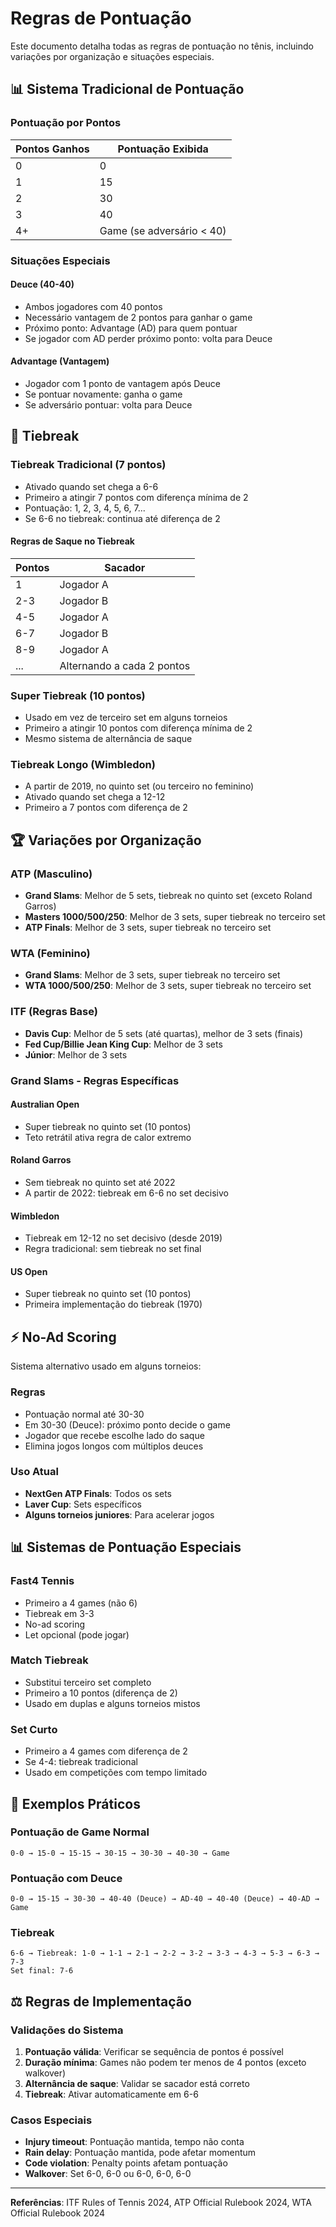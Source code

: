 # Regras de Pontuação

Este documento detalha todas as regras de pontuação no tênis, incluindo variações por organização e situações especiais.

## 📊 Sistema Tradicional de Pontuação

### Pontuação por Pontos

| Pontos Ganhos | Pontuação Exibida |
|---------------|-------------------|
| 0             | 0                 |
| 1             | 15                |
| 2             | 30                |
| 3             | 40                |
| 4+            | Game (se adversário < 40) |

### Situações Especiais

#### Deuce (40-40)
- Ambos jogadores com 40 pontos
- Necessário vantagem de 2 pontos para ganhar o game
- Próximo ponto: Advantage (AD) para quem pontuar
- Se jogador com AD perder próximo ponto: volta para Deuce

#### Advantage (Vantagem)
- Jogador com 1 ponto de vantagem após Deuce
- Se pontuar novamente: ganha o game
- Se adversário pontuar: volta para Deuce

## 🎯 Tiebreak

### Tiebreak Tradicional (7 pontos)
- Ativado quando set chega a 6-6
- Primeiro a atingir 7 pontos com diferença mínima de 2
- Pontuação: 1, 2, 3, 4, 5, 6, 7...
- Se 6-6 no tiebreak: continua até diferença de 2

#### Regras de Saque no Tiebreak
| Pontos | Sacador |
|--------|---------|
| 1      | Jogador A |
| 2-3    | Jogador B |
| 4-5    | Jogador A |
| 6-7    | Jogador B |
| 8-9    | Jogador A |
| ...    | Alternando a cada 2 pontos |

### Super Tiebreak (10 pontos)
- Usado em vez de terceiro set em alguns torneios
- Primeiro a atingir 10 pontos com diferença mínima de 2
- Mesmo sistema de alternância de saque

### Tiebreak Longo (Wimbledon)
- A partir de 2019, no quinto set (ou terceiro no feminino)
- Ativado quando set chega a 12-12
- Primeiro a 7 pontos com diferença de 2

## 🏆 Variações por Organização

### ATP (Masculino)
- **Grand Slams**: Melhor de 5 sets, tiebreak no quinto set (exceto Roland Garros)
- **Masters 1000/500/250**: Melhor de 3 sets, super tiebreak no terceiro set
- **ATP Finals**: Melhor de 3 sets, super tiebreak no terceiro set

### WTA (Feminino)
- **Grand Slams**: Melhor de 3 sets, super tiebreak no terceiro set
- **WTA 1000/500/250**: Melhor de 3 sets, super tiebreak no terceiro set

### ITF (Regras Base)
- **Davis Cup**: Melhor de 5 sets (até quartas), melhor de 3 sets (finais)
- **Fed Cup/Billie Jean King Cup**: Melhor de 3 sets
- **Júnior**: Melhor de 3 sets

### Grand Slams - Regras Específicas

#### Australian Open
- Super tiebreak no quinto set (10 pontos)
- Teto retrátil ativa regra de calor extremo

#### Roland Garros
- Sem tiebreak no quinto set até 2022
- A partir de 2022: tiebreak em 6-6 no set decisivo

#### Wimbledon
- Tiebreak em 12-12 no set decisivo (desde 2019)
- Regra tradicional: sem tiebreak no set final

#### US Open
- Super tiebreak no quinto set (10 pontos)
- Primeira implementação do tiebreak (1970)

## ⚡ No-Ad Scoring

Sistema alternativo usado em alguns torneios:

### Regras
- Pontuação normal até 30-30
- Em 30-30 (Deuce): próximo ponto decide o game
- Jogador que recebe escolhe lado do saque
- Elimina jogos longos com múltiplos deuces

### Uso Atual
- **NextGen ATP Finals**: Todos os sets
- **Laver Cup**: Sets específicos
- **Alguns torneios juniores**: Para acelerar jogos

## 📊 Sistemas de Pontuação Especiais

### Fast4 Tennis
- Primeiro a 4 games (não 6)
- Tiebreak em 3-3
- No-ad scoring
- Let opcional (pode jogar)

### Match Tiebreak
- Substitui terceiro set completo
- Primeiro a 10 pontos (diferença de 2)
- Usado em duplas e alguns torneios mistos

### Set Curto
- Primeiro a 4 games com diferença de 2
- Se 4-4: tiebreak tradicional
- Usado em competições com tempo limitado

## 🔢 Exemplos Práticos

### Pontuação de Game Normal
```
0-0 → 15-0 → 15-15 → 30-15 → 30-30 → 40-30 → Game
```

### Pontuação com Deuce
```
0-0 → 15-15 → 30-30 → 40-40 (Deuce) → AD-40 → 40-40 (Deuce) → 40-AD → Game
```

### Tiebreak
```
6-6 → Tiebreak: 1-0 → 1-1 → 2-1 → 2-2 → 3-2 → 3-3 → 4-3 → 5-3 → 6-3 → 7-3
Set final: 7-6
```

## ⚖️ Regras de Implementação

### Validações do Sistema
1. **Pontuação válida**: Verificar se sequência de pontos é possível
2. **Duração mínima**: Games não podem ter menos de 4 pontos (exceto walkover)
3. **Alternância de saque**: Validar se sacador está correto
4. **Tiebreak**: Ativar automaticamente em 6-6

### Casos Especiais
- **Injury timeout**: Pontuação mantida, tempo não conta
- **Rain delay**: Pontuação mantida, pode afetar momentum
- **Code violation**: Penalty points afetam pontuação
- **Walkover**: Set 6-0, 6-0 ou 6-0, 6-0, 6-0

---

**Referências**: ITF Rules of Tennis 2024, ATP Official Rulebook 2024, WTA Official Rulebook 2024